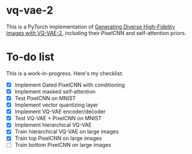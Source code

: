 # vq-vae-2

This is a PyTorch implementation of [Generating Diverse High-Fidelity Images with VQ-VAE-2](https://arxiv.org/abs/1906.00446), including their PixelCNN and self-attention priors.

# To-do list

This is a work-in-progress. Here's my checklist:

  * [x] Implement Gated PixelCNN with conditioning
  * [x] Implement masked self-attention
  * [x] Test PixelCNN on MNIST
  * [x] Implement vector quantizing layer
  * [x] Implement VQ-VAE encoder/decoder
  * [x] Test VQ-VAE + PixelCNN on MNIST
  * [x] Implement hierarchical VQ-VAE
  * [x] Train hierarchical VQ-VAE on large images
  * [x] Train top PixelCNN on large images
  * [ ] Train bottom PixelCNN on large images
